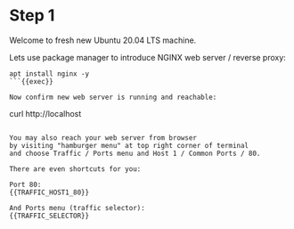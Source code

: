# Step 1

Welcome to fresh new Ubuntu 20.04 LTS machine.

Lets use package manager to introduce NGINX web server / reverse proxy:
```
apt install nginx -y
```{{exec}} 

Now confirm new web server is running and reachable:
```
curl http://localhost
```{{exec}} 

You may also reach your web server from browser
by visiting "hamburger menu" at top right corner of terminal
and choose Traffic / Ports menu and Host 1 / Common Ports / 80.

There are even shortcuts for you:

Port 80:
{{TRAFFIC_HOST1_80}}

And Ports menu (traffic selector):
{{TRAFFIC_SELECTOR}}